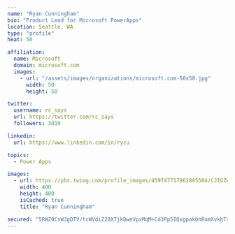 ```yaml
---
name: "Ryan Cunningham"
bio: "Product Lead for Microsoft PowerApps"
location: Seattle, WA
type: "profile"
heat: 50

affiliation:
  name: Microsoft
  domain: microsoft.com
  images:
    - url: "/assets/images/organizations/microsoft.com-50x50.jpg"
      width: 50
      height: 50

twitter:
  username: rc_says
  url: https://twitter.com/rc_says
  followers: 3019

linkedin:
  url: https://www.linkedin.com/in/rycu

topics:
  - Power Apps

images:
  - url: https://pbs.twimg.com/profile_images/459747717862805504/CJIGZejd_400x400.png
    width: 400
    height: 400
    isCached: true
    title: "Ryan Cunningham"

secured: "5RWZ0CsWJgDTV/tcWVdiZ28XTjkDweVpxMqM+Cd3Pp5IQvgpakbhRumXvkhTsW4bqVwGhobBbEOrXhG6SW7l0kNRTCkzfO3YzctLquZLzUS3eD4kBx/jeCrQWkhyVj4/EhFUx2YCBvuy1j8zSJWIZy41A/8C3oCJ6DC3heUxaSxo3VejrlBNwL/MyuNGWU/rh3fGJP+A0/VZn2mUQnDK3bwyqvnpV+ZH7NA9Scq4TRNmNmar5HpI1CB2iU6mqLI8rolQuvkuCXJmw8VSfy9yYA2DhYWcyEo9rE0Erjb4hz0LcTKVeKafiHQM2sAwFPyfFy0whAwPmcCUhScq9hYtrzAJe4yMOiJQ4a6o15R4qfhhRXacZ1dyQVoXmpGcJxURx38I1iAbp4e0AJvSsysVwfOQAsmBCAS0b+ax4s81m28=;Skht0TrgU1WsTyd5gZRZQw=="
---
```


